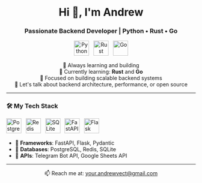 <h1 align="center">Hi 👋, I'm Andrew</h1>
<h3 align="center">Passionate Backend Developer | Python • Rust • Go</h3>

<p align="center">
  <img src="https://cdn.jsdelivr.net/gh/devicons/devicon/icons/python/python-original.svg" alt="Python" width="40" height="40"/>
  &nbsp;
  <img src="https://cdn.jsdelivr.net/gh/devicons/devicon/icons/rust/rust-plain.svg" alt="Rust" width="40" height="40"/>
  &nbsp;
  <img src="https://cdn.jsdelivr.net/gh/devicons/devicon/icons/go/go-original.svg" alt="Go" width="40" height="40"/>
</p>

<p align="center">
  🧠 Always learning and building <br>
  🌱 Currently learning: <strong>Rust</strong> and <strong>Go</strong> <br>
  🔧 Focused on building scalable backend systems <br>
  💬 Let's talk about backend architecture, performance, or open source <br>
</p>

---

### 🛠️ My Tech Stack

<p>
  <img src="https://cdn.jsdelivr.net/gh/devicons/devicon/icons/postgresql/postgresql-original.svg" alt="PostgreSQL" width="40" height="40"/>
  &nbsp;
  <img src="https://cdn.jsdelivr.net/gh/devicons/devicon/icons/redis/redis-original.svg" alt="Redis" width="40" height="40"/>
  &nbsp;
  <img src="https://cdn.jsdelivr.net/gh/devicons/devicon/icons/sqlite/sqlite-original.svg" alt="SQLite" width="40" height="40"/>
  &nbsp;
  <img src="https://cdn.jsdelivr.net/gh/devicons/devicon/icons/fastapi/fastapi-original.svg" alt="FastAPI" width="40" height="40"/>
  &nbsp;
  <img src="https://cdn.jsdelivr.net/gh/devicons/devicon/icons/flask/flask-original.svg" alt="Flask" width="40" height="40"/>
</p>

- 🧩 **Frameworks**: FastAPI, Flask, Pydantic  
- 💾 **Databases**: PostgreSQL, Redis, SQLite  
- 🤖 **APIs**: Telegram Bot API, Google Sheets API  

---

<p align="center">
  📫 Reach me at: <a href="mailto:andrewvect@gmail.com">your.andrewvect@gmail.com</a> <br>
</p>
